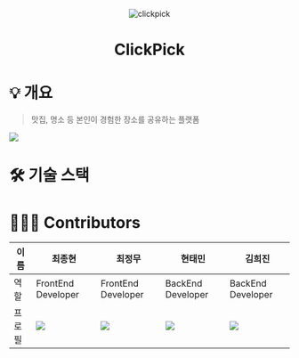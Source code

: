 <div align="center">

![clickpick](https://github.com/ClickPickProject/FrontEnd/assets/144521987/3eefdd64-2266-4c81-be7d-aff6a65acd8c)

<h1 align="center">ClickPick</h1>

</div>

# 💡 개요

> 맛집, 명소 등 본인이 경험한 장소를 공유하는 플랫폼

![](https://github.com/Elbyss/Algorithm/assets/144521987/586ce7df-ea16-43ab-90dd-1c7833a8117b)

# 🛠️ 기술 스택

# 👩🏻‍💻 Contributors

| 이름   | 최종현                             | 최정무                                  | 현태민                                        | 김희진                                 |
| ------ | ---------------------------------- | --------------------------------------- | --------------------------------------------- | -------------------------------------- |
| 역할   | FrontEnd Developer                 | FrontEnd Developer                      | BackEnd Developer                             | BackEnd Developer                      |
| 프로필 | ![](https://github.com/elbyss.png) | ![](https://github.com/choijungmua.png) | ![](https://github.com/taemintaeminHyeon.png) | ![](https://github.com/huijin-kim.png) |
